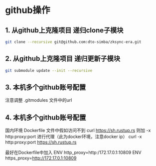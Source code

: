 # github操作

## 1. 从github上克隆项目 递归clone子模块

```bash
git clone --recursive git@github.com:dto-simba/zksync-era.git
```


## 2. 从github上克隆项目 递归更新子模块
```bash
git submodule update --init --recursive
``` 

## 3. 本机多个github账号配置
注意调整 .gitmodules 文件中的url


## 4. 本机多个github账号配置

国内环境
Dockerfile 文件中假如访问不到 curl https://sh.rustup.rs 
则加 -x http:proxy:port 进行代理（此为docker环境，注意docker ip）
curl -x http:proxy:port https://sh.rustup.rs


最好在Dockerfile中加入
ENV http_proxy=http:/172.17.0.1:10809
ENV https_proxy=http://172.17.0.1:10809



